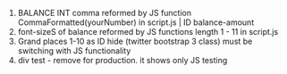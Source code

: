 1.  BALANCE INT comma reformed by JS function  CommaFormatted(yourNumber) in script.js | ID balance-amount
2.  font-sizeS of balance reformed by JS functions length 1 - 11 in script.js
3.  Grand places 1-10 as ID hide (twitter bootstrap 3 class) must be switching with JS functionality
4.  div test - remove for production. it shows only JS testing